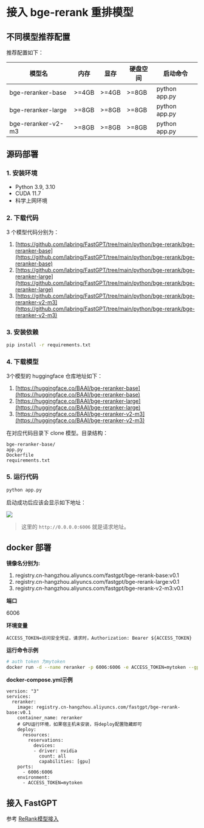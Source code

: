 # 接入 bge-rerank 重排模型

## 不同模型推荐配置

推荐配置如下：

| 模型名           | 内存  | 显存  | 硬盘空间 | 启动命令      |
| ---------------- | ----- | ----- | -------- | ------------- |
| bge-reranker-base  | >=4GB | >=4GB | >=8GB    | python app.py |
| bge-reranker-large | >=8GB | >=8GB | >=8GB    | python app.py |
| bge-reranker-v2-m3 | >=8GB | >=8GB | >=8GB    | python app.py |

## 源码部署

### 1. 安装环境

- Python 3.9, 3.10
- CUDA 11.7
- 科学上网环境

### 2. 下载代码

3 个模型代码分别为：

1. [https://github.com/labring/FastGPT/tree/main/python/bge-rerank/bge-reranker-base](https://github.com/labring/FastGPT/tree/main/python/bge-rerank/bge-reranker-base)
2. [https://github.com/labring/FastGPT/tree/main/python/bge-rerank/bge-reranker-large](https://github.com/labring/FastGPT/tree/main/python/bge-rerank/bge-reranker-large)
3. [https://github.com/labring/FastGPT/tree/main/python/bge-rerank/bge-reranker-v2-m3](https://github.com/labring/FastGPT/tree/main/python/bge-rerank/bge-reranker-v2-m3)

### 3. 安装依赖

```sh
pip install -r requirements.txt
```

### 4. 下载模型

3个模型的 huggingface 仓库地址如下：

1. [https://huggingface.co/BAAI/bge-reranker-base](https://huggingface.co/BAAI/bge-reranker-base)
2. [https://huggingface.co/BAAI/bge-reranker-large](https://huggingface.co/BAAI/bge-reranker-large)
3. [https://huggingface.co/BAAI/bge-reranker-v2-m3](https://huggingface.co/BAAI/bge-reranker-v2-m3)

在对应代码目录下 clone 模型。目录结构：

```
bge-reranker-base/
app.py
Dockerfile
requirements.txt
```

### 5. 运行代码

```bash
python app.py
```

启动成功后应该会显示如下地址：

![](./rerank1.png)

> 这里的 `http://0.0.0.0:6006` 就是请求地址。

## docker 部署

**镜像名分别为:**

1. registry.cn-hangzhou.aliyuncs.com/fastgpt/bge-rerank-base:v0.1
2. registry.cn-hangzhou.aliyuncs.com/fastgpt/bge-rerank-large:v0.1
3. registry.cn-hangzhou.aliyuncs.com/fastgpt/bge-rerank-v2-m3:v0.1

**端口**

6006

**环境变量**

```
ACCESS_TOKEN=访问安全凭证，请求时，Authorization: Bearer ${ACCESS_TOKEN}
```

**运行命令示例**

```sh
# auth token 为mytoken
docker run -d --name reranker -p 6006:6006 -e ACCESS_TOKEN=mytoken --gpus all registry.cn-hangzhou.aliyuncs.com/fastgpt/bge-rerank-base:v0.1
```

**docker-compose.yml示例**

```
version: "3"
services:
  reranker:
    image: registry.cn-hangzhou.aliyuncs.com/fastgpt/bge-rerank-base:v0.1
    container_name: reranker
    # GPU运行环境，如果宿主机未安装，将deploy配置隐藏即可
    deploy:
      resources:
        reservations:
          devices:
          - driver: nvidia
            count: all
            capabilities: [gpu]
    ports:
      - 6006:6006
    environment:
      - ACCESS_TOKEN=mytoken

```

## 接入 FastGPT

参考 [ReRank模型接入](https://doc.fastgpt.in/docs/development/configuration/#rerank-接入)
